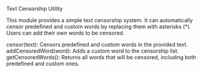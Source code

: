 Text Censorship Utility

This module provides a simple text censorship system. It can automatically censor predefined and custom words by replacing them with asterisks (*). Users can add their own words to be censored.

censor(text): Censors predefined and custom words in the provided text.
addCensoredWord(word): Adds a custom word to the censorship list.
getCensoredWords(): Returns all words that will be censored, including both predefined and custom ones.
